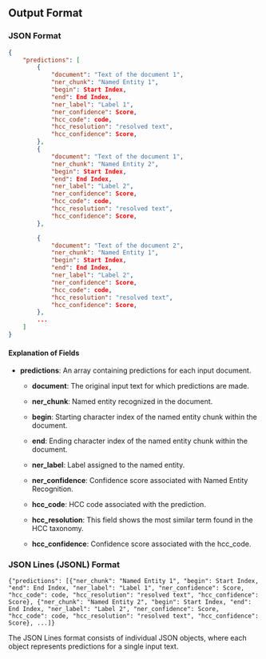 ## Output Format

### JSON Format

```json
{
    "predictions": [
        {
            "document": "Text of the document 1",
            "ner_chunk": "Named Entity 1",
            "begin": Start Index,
            "end": End Index,
            "ner_label": "Label 1",
            "ner_confidence": Score,
            "hcc_code": code,
            "hcc_resolution": "resolved text",
            "hcc_confidence": Score,
        },
        {
            "document": "Text of the document 1",
            "ner_chunk": "Named Entity 2",
            "begin": Start Index,
            "end": End Index,
            "ner_label": "Label 2",
            "ner_confidence": Score,
            "hcc_code": code,
            "hcc_resolution": "resolved text",
            "hcc_confidence": Score,
        },

        {
            "document": "Text of the document 2",
            "ner_chunk": "Named Entity 1",
            "begin": Start Index,
            "end": End Index,
            "ner_label": "Label 2",
            "ner_confidence": Score,
            "hcc_code": code,
            "hcc_resolution": "resolved text",
            "hcc_confidence": Score,
        },
        ...
    ]
}


```

#### Explanation of Fields

- **predictions**: An array containing predictions for each input document.

    - **document**: The original input text for which predictions are made.

    - **ner_chunk**: Named entity recognized in the document.

    - **begin**: Starting character index of the named entity chunk within the document.

    - **end**: Ending character index of the named entity chunk within the document.

    - **ner_label**: Label assigned to the named entity.

    - **ner_confidence**: Confidence score associated with Named Entity Recognition.

    - **hcc_code**: HCC code associated with the prediction.

    - **hcc_resolution**: This field shows the most similar term found in the HCC taxonomy.

    - **hcc_confidence**: Confidence score associated with the hcc_code.


### JSON Lines (JSONL) Format

```
{"predictions": [{"ner_chunk": "Named Entity 1", "begin": Start Index, "end": End Index, "ner_label": "Label 1", "ner_confidence": Score, "hcc_code": code, "hcc_resolution": "resolved text", "hcc_confidence": Score}, {"ner_chunk": "Named Entity 2", "begin": Start Index, "end": End Index, "ner_label": "Label 2", "ner_confidence": Score, "hcc_code": code, "hcc_resolution": "resolved text", "hcc_confidence": Score}, ...]}
```

The JSON Lines format consists of individual JSON objects, where each object represents predictions for a single input text.